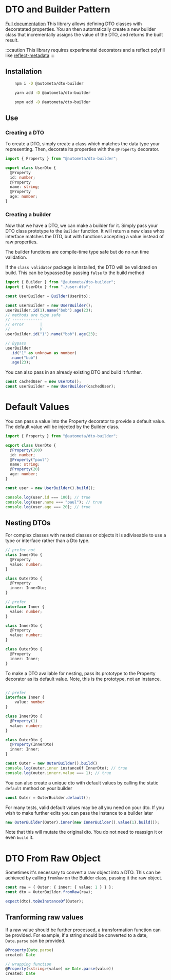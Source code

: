 # DTO and Builder Pattern

[Full documentation](https://bendat.github.io/autometa/docs/libraries/dto-builder/intro)
This library allows defining DTO classes with decoratated properties.
You an then automatically create a new builder class that incrementally
assigns the value of the DTO, and returns the built result.

:::caution
This library requires experimental decorators and a reflect polyfill
like [reflect-metadata](https://www.npmjs.com/package/reflect-metadata)
:::

## Installation

```sh title=npm
    npm i -D @autometa/dto-builder
```

```sh title=yarn
    yarn add -D @autometa/dto-builder
```

```sh title=pnpm
    pnpm add -D @autometa/dto-builder
```

## Use

### Creating a DTO

To create a DTO, simply create a class which matches the data type your
representing. Then, decorate its properties with the `@Property` decorator.

```ts
import { Property } from "@autometa/dto-builder";

export class UserDto {
  @Property
  id: number;
  @Property
  name: string;
  @Property
  age: number;
}
```

### Creating a builder

Now that we have a DTO, we can make a builder for it. Simply pass
your DTO class prototype to the `Builder` function. It will return a new
class whos interface matches the DTO, but with functions accepting a value
instead of raw properties.

The builder functions are compile-time type safe but do no
run time validation.

If the `class validator` package is installed, the DTO will be validated on build. This can be bypassed by passing `false` to the build method

```ts
import { Builder } from "@autometa/dto-builder";
import { UserDto } from "./user-dto";

const UserBuilder = Builder(UserDto);

const userBuilder = new UserBuilder();
userBuilder.id(1).name("bob").age(23);
// methods are type safe
// -------------
// error       |
//             V
userBuilder.id("1").name("bob").age(23);

// Bypass
userBuilder
  .id("1" as unknown as number)
  .name("bob")
  .age(23);
```

You can also pass in an already existing DTO and build it
further.

```ts
const cachedUser = new UserDto();
const userBuilder = new UserBuilder(cachedUser);
```

# Default Values

You can pass a value into the Property decorator to provide a default value.
The default value will be injected by the Builder class.

```ts
import { Property } from "@autometa/dto-builder";

export class UserDto {
  @Property(100)
  id: number;
  @Property("paul")
  name: string;
  @Property(20)
  age: number;
}

const user = new UserBuilder().build();

console.log(user.id === 100); // true
console.log(user.name === "paul"); // true
console.log(user.age === 20); // true
```

## Nesting DTOs

For complex classes with nested classes or objects it is adiviseable to use a type
or interface rather than a Dto type.

```ts
// prefer not
class InnerDto {
  @Property
  value: number;
}

class OuterDto {
  @Property
  inner: InnerDto;
}

// prefer
interface Inner {
  value: number;
}

class InnerDto {
  @Property
  value: number;
}

class OuterDto {
  @Property
  inner: Inner;
}
```

To make a DTO available for nesting, pass its prototype to the Property decorator
as its default value. Note, this is the prototype, not an instance.

```ts

// prefer
interface Inner {
    value: number
}

class InnerDto {
  @Property(1)
  value: number;
}

class OuterDto {
  @Property(InnerDto)
  inner: Inner;
}

const Outer = new OuterBuilder().build()
console.log(outer.inner instanceOf InnerDto); // true
console.log(outer.innerr.value === 1); // true
```


You can also create a unique dto with default values by calling the static `default`
method on your builder

```ts
const Outer = OuterBuilder.default();
```

For many tests, valid default values may be all you need on your dto. If
you wish to make further edits you can pass the instance to a builder later

```ts
new OuterBuilder(Outer).inner(new InnerBuilder().value(1).build());
```

Note that this will mutate the original dto. You do not need to reassign it or
even `build` it.

# DTO From Raw Object

Sometimes it's necessary to convert a raw object into a DTO. This can be achieved by
calling `fromRaw` on the Builder class, passing it the raw object.

```ts
const raw = { Outer: { inner: { value: 1 } } };
const dto = OuterBuilder.fromRaw(raw);

expect(dto).toBeInstanceOf(Outer);
```

## Tranforming raw values

If a raw value should be further processed, a transformation function
can be provided. For example, if a string should be converted to a date,
`Date.parse` can be provided.

```ts
@Property(Date.parse)
created: Date

// wrapping function
@Property(<string>(value) => Date.parse(value))
created: Date
```

